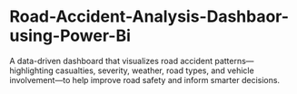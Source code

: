# Road-Accident-Analysis-Dashbaor-using-Power-Bi
A data-driven dashboard that visualizes road accident patterns—highlighting casualties, severity, weather, road types, and vehicle involvement—to help improve road safety and inform smarter decisions.          
